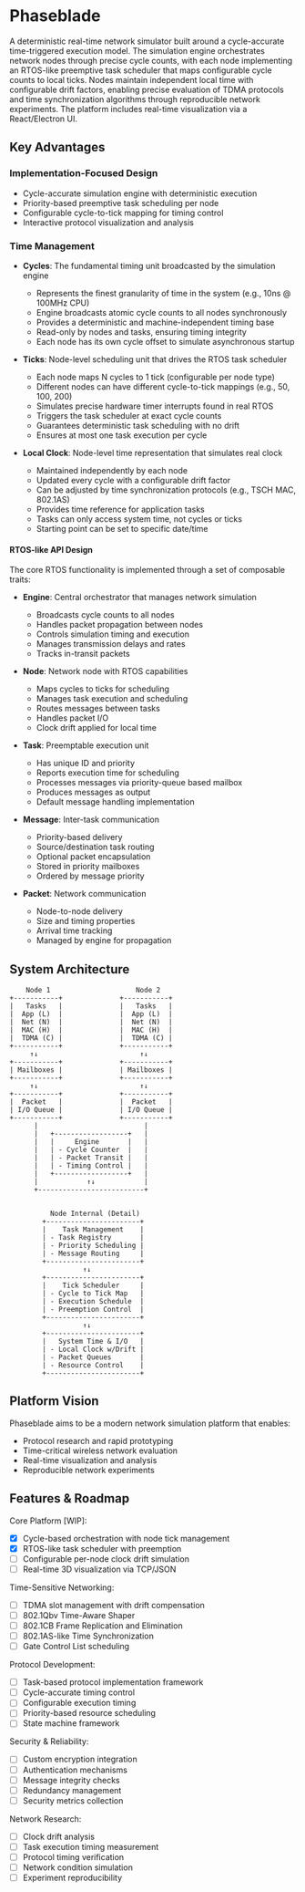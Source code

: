 # Phaseblade

A deterministic real-time network simulator built around a cycle-accurate time-triggered execution model. The simulation engine orchestrates network nodes through precise cycle counts, with each node implementing an RTOS-like preemptive task scheduler that maps configurable cycle counts to local ticks. Nodes maintain independent local time with configurable drift factors, enabling precise evaluation of TDMA protocols and time synchronization algorithms through reproducible network experiments. The platform includes real-time visualization via a React/Electron UI.

## Key Advantages

### Implementation-Focused Design

- Cycle-accurate simulation engine with deterministic execution
- Priority-based preemptive task scheduling per node
- Configurable cycle-to-tick mapping for timing control
- Interactive protocol visualization and analysis

### Time Management

- **Cycles**: The fundamental timing unit broadcasted by the simulation engine

  - Represents the finest granularity of time in the system (e.g., 10ns @ 100MHz CPU)
  - Engine broadcasts atomic cycle counts to all nodes synchronously
  - Provides a deterministic and machine-independent timing base
  - Read-only by nodes and tasks, ensuring timing integrity
  - Each node has its own cycle offset to simulate asynchronous startup

- **Ticks**: Node-level scheduling unit that drives the RTOS task scheduler

  - Each node maps N cycles to 1 tick (configurable per node type)
  - Different nodes can have different cycle-to-tick mappings (e.g., 50, 100, 200)
  - Simulates precise hardware timer interrupts found in real RTOS
  - Triggers the task scheduler at exact cycle counts
  - Guarantees deterministic task scheduling with no drift
  - Ensures at most one task execution per cycle

- **Local Clock**: Node-level time representation that simulates real clock
  - Maintained independently by each node
  - Updated every cycle with a configurable drift factor
  - Can be adjusted by time synchronization protocols (e.g., TSCH MAC, 802.1AS)
  - Provides time reference for application tasks
  - Tasks can only access system time, not cycles or ticks
  - Starting point can be set to specific date/time

#### RTOS-like API Design

The core RTOS functionality is implemented through a set of composable traits:

- **Engine**: Central orchestrator that manages network simulation

  - Broadcasts cycle counts to all nodes
  - Handles packet propagation between nodes
  - Controls simulation timing and execution
  - Manages transmission delays and rates
  - Tracks in-transit packets

- **Node**: Network node with RTOS capabilities

  - Maps cycles to ticks for scheduling
  - Manages task execution and scheduling
  - Routes messages between tasks
  - Handles packet I/O
  - Clock drift applied for local time

- **Task**: Preemptable execution unit

  - Has unique ID and priority
  - Reports execution time for scheduling
  - Processes messages via priority-queue based mailbox
  - Produces messages as output
  - Default message handling implementation

- **Message**: Inter-task communication

  - Priority-based delivery
  - Source/destination task routing
  - Optional packet encapsulation
  - Stored in priority mailboxes
  - Ordered by message priority

- **Packet**: Network communication
  - Node-to-node delivery
  - Size and timing properties
  - Arrival time tracking
  - Managed by engine for propagation

## System Architecture

```
    Node 1                     Node 2
+-----------+              +-----------+
|   Tasks   |              |   Tasks   |
|  App (L)  |              |  App (L)  |
|  Net (N)  |              |  Net (N)  |
|  MAC (H)  |              |  MAC (H)  |
|  TDMA (C) |              |  TDMA (C) |
+-----------+              +-----------+
     ↑↓                         ↑↓
+-----------+              +-----------+
| Mailboxes |              | Mailboxes |
+-----------+              +-----------+
     ↑↓                         ↑↓
+-----------+              +-----------+
|  Packet   |              |  Packet   |
| I/O Queue |              | I/O Queue |
+-----------+              +-----------+
      |                          |
      |   +------------------+   |
      |   |     Engine       |   |
      |   | - Cycle Counter  |   |
      |   | - Packet Transit |   |
      |   | - Timing Control |   |
      |   +------------------+   |
      |            ↑↓            |
      +--------------------------+


          Node Internal (Detail)
        +-----------------------+
        |    Task Management    |
        | - Task Registry       |
        | - Priority Scheduling |
        | - Message Routing     |
        +-----------------------+
                  ↑↓
        +-----------------------+
        |    Tick Scheduler     |
        | - Cycle to Tick Map   |
        | - Execution Schedule  |
        | - Preemption Control  |
        +-----------------------+
                  ↑↓
        +-----------------------+
        |   System Time & I/O   |
        | - Local Clock w/Drift |
        | - Packet Queues       |
        | - Resource Control    |
        +-----------------------+
```

## Platform Vision

Phaseblade aims to be a modern network simulation platform that enables:

- Protocol research and rapid prototyping
- Time-critical wireless network evaluation
- Real-time visualization and analysis
- Reproducible network experiments

## Features & Roadmap

Core Platform [WIP]:

- [x] Cycle-based orchestration with node tick management
- [x] RTOS-like task scheduler with preemption
- [ ] Configurable per-node clock drift simulation
- [ ] Real-time 3D visualization via TCP/JSON

Time-Sensitive Networking:

- [ ] TDMA slot management with drift compensation
- [ ] 802.1Qbv Time-Aware Shaper
- [ ] 802.1CB Frame Replication and Elimination
- [ ] 802.1AS-like Time Synchronization
- [ ] Gate Control List scheduling

Protocol Development:

- [ ] Task-based protocol implementation framework
- [ ] Cycle-accurate timing control
- [ ] Configurable execution timing
- [ ] Priority-based resource scheduling
- [ ] State machine framework

Security & Reliability:

- [ ] Custom encryption integration
- [ ] Authentication mechanisms
- [ ] Message integrity checks
- [ ] Redundancy management
- [ ] Security metrics collection

Network Research:

- [ ] Clock drift analysis
- [ ] Task execution timing measurement
- [ ] Protocol timing verification
- [ ] Network condition simulation
- [ ] Experiment reproducibility
